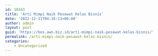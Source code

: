 ```yaml
---
id: 10443
title: 'Arti Mimpi Naik Pesawat Kelas Bisnis'
date: '2022-12-11T04:16:13+00:00'
author: admin
layout: post
guid: 'https://bos.awn.biz.id/arti-mimpi-naik-pesawat-kelas-bisnis/'
permalink: /arti-mimpi-naik-pesawat-kelas-bisnis/
categories:
    - Uncategorized
---
```


